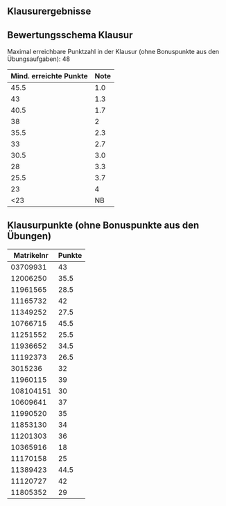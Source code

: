 ## Klausurergebnisse
## Bewertungsschema Klausur

Maximal erreichbare Punktzahl in der Klausur (ohne Bonuspunkte aus den Übungsaufgaben): 48

| Mind. erreichte Punkte | Note |
|---|---|
| 45.5 | 1.0 |
| 43 | 1.3 |
| 40.5 | 1.7 |
| 38 | 2 |
| 35.5 | 2.3 |
| 33 | 2.7 |
| 30.5 | 3.0 |
| 28 | 3.3 |
| 25.5 | 3.7 |
| 23 | 4 |
| <23 | NB |

## Klausurpunkte (ohne Bonuspunkte aus den Übungen)

| Matrikelnr | Punkte |
| --- | --- |
| 03709931 | 43 |
| 12006250 | 35.5 | 
| 11961565 | 28.5 |
| 11165732 | 42 |
| 11349252 | 27.5 |
| 10766715 | 45.5 |
| 11251552 | 25.5 |
| 11936652 | 34.5 |
| 11192373 | 26.5 |
| 3015236 | 32 |
| 11960115 | 39 |
| 108104151 | 30 |
| 10609641 | 37 |
| 11990520 | 35 |
| 11853130 | 34 |
| 11201303 | 36 |
| 10365916 | 18 |
| 11170158 | 25 |
| 11389423 | 44.5 |
| 11120727 | 42 |
| 11805352 | 29 |
